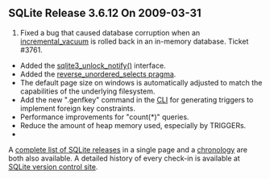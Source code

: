 ## SQLite Release 3\.6\.12 On 2009\-03\-31

1. Fixed a bug that caused database corruption when an [incremental\_vacuum](../pragma.html#pragma_incremental_vacuum) is
 rolled back in an in\-memory database. Ticket \#3761\.
- Added the [sqlite3\_unlock\_notify()](../c3ref/unlock_notify.html) interface.
- Added the [reverse\_unordered\_selects pragma](../pragma.html#pragma_reverse_unordered_selects).
- The default page size on windows is automatically adjusted to match the
 capabilities of the underlying filesystem.
- Add the new ".genfkey" command in the [CLI](../cli.html) for generating triggers to
 implement foreign key constraints.
- Performance improvements for "count(\*)" queries.
- Reduce the amount of heap memory used, especially by TRIGGERs.
-



A [complete list of SQLite releases](../changes.html)
 in a single page and a [chronology](../chronology.html) are both also available.
 A detailed history of every
 check\-in is available at
 [SQLite version control site](https://www.sqlite.org/src/timeline).


